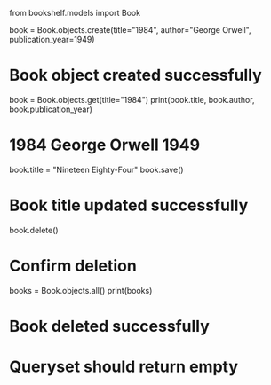 
from bookshelf.models import Book

book = Book.objects.create(title="1984", author="George Orwell", publication_year=1949)

# Book object created successfully


book = Book.objects.get(title="1984")
print(book.title, book.author, book.publication_year)

# 1984 George Orwell 1949


book.title = "Nineteen Eighty-Four"
book.save()

# Book title updated successfully


book.delete()
# Confirm deletion
books = Book.objects.all()
print(books)

# Book deleted successfully
# Queryset should return empty
